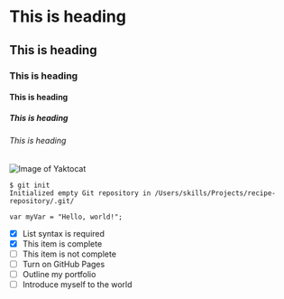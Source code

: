 # This is  heading
## This is  heading
### This is  heading
#### This is  heading
##### This is  heading
###### This is  heading

![Image of Yaktocat](https://octodex.github.com/images/yaktocat.png)

```
$ git init
Initialized empty Git repository in /Users/skills/Projects/recipe-repository/.git/
```
```
var myVar = "Hello, world!";
```

- [x] List syntax is required
- [x] This item is complete
- [ ] This item is not complete
- [ ] Turn on GitHub Pages
- [ ] Outline my portfolio
- [ ] Introduce myself to the world
